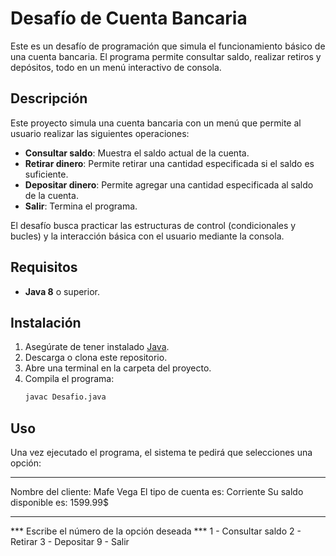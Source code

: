# Desafío de Cuenta Bancaria

Este es un desafío de programación que simula el funcionamiento básico de una cuenta bancaria. El programa permite consultar saldo, realizar retiros y depósitos, todo en un menú interactivo de consola.

## Descripción

Este proyecto simula una cuenta bancaria con un menú que permite al usuario realizar las siguientes operaciones:

- **Consultar saldo**: Muestra el saldo actual de la cuenta.
- **Retirar dinero**: Permite retirar una cantidad especificada si el saldo es suficiente.
- **Depositar dinero**: Permite agregar una cantidad especificada al saldo de la cuenta.
- **Salir**: Termina el programa.

El desafío busca practicar las estructuras de control (condicionales y bucles) y la interacción básica con el usuario mediante la consola.

## Requisitos

- **Java 8** o superior.

## Instalación

1. Asegúrate de tener instalado [Java](https://www.oracle.com/java/technologies/javase-jdk11-downloads.html).
2. Descarga o clona este repositorio.
3. Abre una terminal en la carpeta del proyecto.
4. Compila el programa:
   ```bash
   javac Desafio.java

## Uso
Una vez ejecutado el programa, el sistema te pedirá que selecciones una opción:
********************************************
Nombre del cliente: Mafe Vega
El tipo de cuenta es: Corriente
Su saldo disponible es: 1599.99$

********************************************

*** Escribe el número de la opción deseada ***
1 - Consultar saldo 
2 - Retirar
3 - Depositar 
9 - Salir

